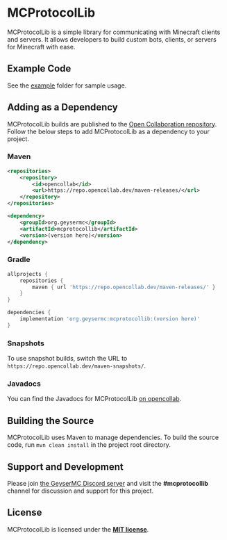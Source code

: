 # MCProtocolLib

MCProtocolLib is a simple library for communicating with Minecraft clients and servers. It allows developers to build custom bots, clients, or servers for Minecraft with ease.

## Example Code

See the [example](https://github.com/GeyserMC/MCProtocolLib/tree/master/example/src/main/java/com/github/steveice10/mc/protocol/test) folder for sample usage.

## Adding as a Dependency

MCProtocolLib builds are published to the [Open Collaboration repository](https://repo.opencollab.dev/ui/packages/gav:%2F%2Forg.geysermc:mcprotocollib). Follow the below steps to add MCProtocolLib as a dependency to your project.

### Maven

```xml
<repositories>
    <repository>
        <id>opencollab</id>
        <url>https://repo.opencollab.dev/maven-releases/</url>
    </repository>
</repositories>

<dependency>
    <groupId>org.geysermc</groupId>
    <artifactId>mcprotocollib</artifactId>
    <version>(version here)</version>
</dependency>
```

### Gradle

```groovy
allprojects {
    repositories {
        maven { url 'https://repo.opencollab.dev/maven-releases/' }
    }
}

dependencies {
    implementation 'org.geysermc:mcprotocollib:(version here)'
}
```

### Snapshots

To use snapshot builds, switch the URL to `https://repo.opencollab.dev/maven-snapshots/`.

### Javadocs

You can find the Javadocs for MCProtocolLib [on opencollab](https://ci.opencollab.dev/job/GeyserMC/job/MCProtocolLib/job/master/javadoc/overview-summary.html).

## Building the Source

MCProtocolLib uses Maven to manage dependencies. To build the source code, run `mvn clean install` in the project root directory.

## Support and Development

Please join [the GeyserMC Discord server](https://discord.gg/geysermc) and visit the **#mcprotocollib** channel for discussion and support for this project.

## License

MCProtocolLib is licensed under the **[MIT license](https://opensource.org/license/mit/)**.
